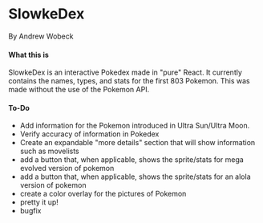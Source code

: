 # SlowkeDex
By Andrew Wobeck


#### What this is
SlowkeDex is an interactive Pokedex made in "pure" React.  It currently contains the names, types, 
and stats for the first 803 Pokemon.  This was made without the use of the Pokemon API.  

#### To-Do
* Add information for the Pokemon introduced in Ultra Sun/Ultra Moon.
* Verify accuracy of information in Pokedex
* Create an expandable "more details" section that will show information such as movelists
* add a button that, when applicable, shows the sprite/stats for mega evolved version of pokemon
* add a button that, when applicable, shows the sprite/stats for an alola version of pokemon
* create a color overlay for the pictures of Pokemon
* pretty it up!
* bugfix
